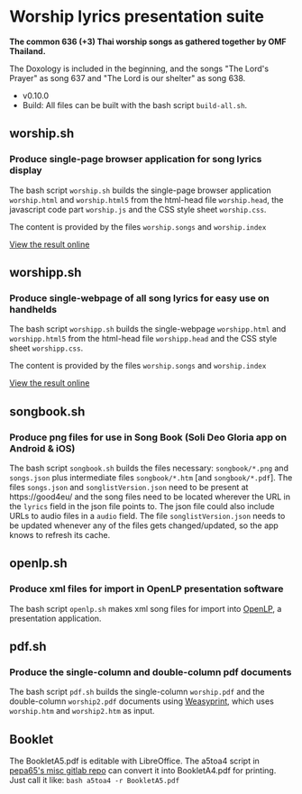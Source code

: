 # Worship lyrics presentation suite

**The common 636 (+3) Thai worship songs as gathered together by OMF Thailand.**

The Doxology is included in the beginning, and the songs "The Lord's Prayer" as song 637
and "The Lord is our shelter" as song 638.

* v0.10.0
* Build: All files can be built with the bash script `build-all.sh`.

## worship.sh

### Produce single-page browser application for song lyrics display

The bash script `worship.sh` builds the single-page browser application `worship.html` and `worship.html5`
from the html-head file `worship.head`, the javascript code part `worship.js` 
and the CSS style sheet `worship.css`.

The content is provided by the files `worship.songs` and `worship.index`

[View the result online](https://good4.eu/thws)

## worshipp.sh

### Produce single-webpage of all song lyrics for easy use on handhelds

The bash script `worshipp.sh` builds the single-webpage `worshipp.html` and `worshipp.html5`
from the html-head file `worshipp.head` and the CSS style sheet `worshipp.css`.

The content is provided by the files `worship.songs` and `worship.index`

[View the result online](https://good4.eu/thw)

## songbook.sh

### Produce png files for use in Song Book (Soli Deo Gloria app on Android & iOS)

The bash script `songbook.sh` builds the files necessary: `songbook/*.png` and
`songs.json` plus intermediate files `songbook/*.htm` [and `songbook/*.pdf`].
The files `songs.json` and `songlistVersion.json` need to be present at
https://good4eu/ and the song files need to be located wherever the URL in the
`lyrics` field in the json file points to. The json file could also include
URLs to audio files in a `audio` field.
The file `songlistVersion.json` needs to be updated whenever any of the files
gets changed/updated, so the app knows to refresh its cache.

## openlp.sh

### Produce xml files for import in OpenLP presentation software

The bash script `openlp.sh` makes xml song files for import into
[OpenLP](http://openlp.org), a presentation application.

## pdf.sh

### Produce the single-column and double-column pdf documents 

The bash script `pdf.sh` builds the single-column `worship.pdf` and
the double-column `worship2.pdf` documents using [Weasyprint](http://weasyprint.org),
which uses `worship.htm` and `worship2.htm` as input.

## Booklet

The BookletA5.pdf is editable with LibreOffice. The a5toa4 script in
[pepa65's misc gitlab repo](https://gitlab.com/pepa65/misc) can convert it into
BookletA4.pdf for printing. Just call it like: `bash a5toa4 -r BookletA5.pdf`
